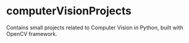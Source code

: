 # computerVisionProjects

Contains small projects related to Computer Vision in Python, built with OpenCV framework.

